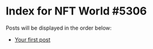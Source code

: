 # Index for NFT World #5306
Posts will be displayed in the order below:

- [Your first post](./001-first.md)

